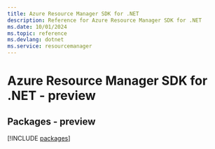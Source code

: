 ```yaml
---
title: Azure Resource Manager SDK for .NET
description: Reference for Azure Resource Manager SDK for .NET
ms.date: 10/01/2024
ms.topic: reference
ms.devlang: dotnet
ms.service: resourcemanager
---
```

# Azure Resource Manager SDK for .NET - preview
## Packages - preview
[!INCLUDE [packages](resource-manager-index.md)]